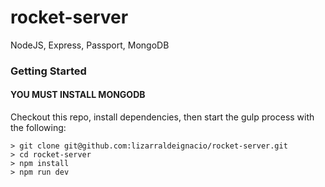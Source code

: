 # rocket-server

NodeJS, Express, Passport, MongoDB

### Getting Started

#### YOU MUST INSTALL MONGODB

Checkout this repo, install dependencies, then start the gulp process with the following:

    > git clone git@github.com:lizarraldeignacio/rocket-server.git
    > cd rocket-server
    > npm install
    > npm run dev
